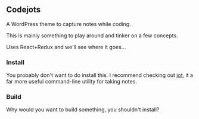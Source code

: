 
## Codejots

A WordPress theme to capture notes while coding.

This is mainly something to play around and tinker on a few concepts.

Uses React+Redux and we'll see where it goes...


### Install

You probably don't want to do install this. I recommend checking out <a href="https://github.com/mkaz/jot">jot</a>, it a far more useful command-line utility for taking notes.


### Build

Why would you want to build something, you shouldn't install?


